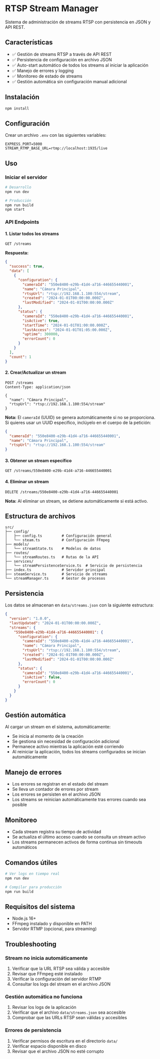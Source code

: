 # RTSP Stream Manager

Sistema de administración de streams RTSP con persistencia en JSON y API REST.

## Características

- ✅ Gestión de streams RTSP a través de API REST
- ✅ Persistencia de configuración en archivo JSON
- ✅ Auto-start automático de todos los streams al iniciar la aplicación
- ✅ Manejo de errores y logging
- ✅ Monitoreo de estado de streams
- ✅ Gestión automática sin configuración manual adicional

## Instalación

```bash
npm install
```

## Configuración

Crear un archivo `.env` con las siguientes variables:

```env
EXPRESS_PORT=5000
STREAM_RTMP_BASE_URL=rtmp://localhost:1935/live
```

## Uso

### Iniciar el servidor

```bash
# Desarrollo
npm run dev

# Producción
npm run build
npm start
```

### API Endpoints

#### 1. Listar todos los streams
```http
GET /streams
```

**Respuesta:**
```json
{
  "success": true,
  "data": [
    {
      "configuration": {
        "cameraId": "550e8400-e29b-41d4-a716-446655440001",
        "name": "Cámara Principal",
        "rtspUrl": "rtsp://192.168.1.100:554/stream",
        "created": "2024-01-01T00:00:00.000Z",
        "lastModified": "2024-01-01T00:00:00.000Z"
      },
      "status": {
        "cameraId": "550e8400-e29b-41d4-a716-446655440001",
        "isActive": true,
        "startTime": "2024-01-01T01:00:00.000Z",
        "lastAccess": "2024-01-01T01:05:00.000Z",
        "uptime": 300000,
        "errorCount": 0
      }
    }
  ],
  "count": 1
}
```

#### 2. Crear/Actualizar un stream
```http
POST /streams
Content-Type: application/json

{
  "name": "Cámara Principal",
  "rtspUrl": "rtsp://192.168.1.100:554/stream"
}
```

**Nota:** El `cameraId` (UUID) se genera automáticamente si no se proporciona. Si quieres usar un UUID específico, inclúyelo en el cuerpo de la petición:

```json
{
  "cameraId": "550e8400-e29b-41d4-a716-446655440001",
  "name": "Cámara Principal",
  "rtspUrl": "rtsp://192.168.1.100:554/stream"
}
```

#### 3. Obtener un stream específico
```http
GET /streams/550e8400-e29b-41d4-a716-446655440001
```

#### 4. Eliminar un stream
```http
DELETE /streams/550e8400-e29b-41d4-a716-446655440001
```

**Nota:** Al eliminar un stream, se detiene automáticamente si está activo.

## Estructura de archivos

```
src/
├── config/
│   ├── config.ts         # Configuración general
│   └── steam.ts          # Configuración FFmpeg
├── models/
│   └── streamState.ts    # Modelos de datos
├── routes/
│   └── streamRoutes.ts   # Rutas de la API
├── services/
│   └── streamPersistenceService.ts  # Servicio de persistencia
├── index.ts              # Servidor principal
├── steamService.ts       # Servicio de streams
└── streamManager.ts      # Gestor de procesos
```

## Persistencia

Los datos se almacenan en `data/streams.json` con la siguiente estructura:

```json
{
  "version": "1.0.0",
  "lastUpdated": "2024-01-01T00:00:00.000Z",
  "streams": {
    "550e8400-e29b-41d4-a716-446655440001": {
      "configuration": {
        "cameraId": "550e8400-e29b-41d4-a716-446655440001",
        "name": "Cámara Principal",
        "rtspUrl": "rtsp://192.168.1.100:554/stream",
        "created": "2024-01-01T00:00:00.000Z",
        "lastModified": "2024-01-01T00:00:00.000Z"
      },
      "status": {
        "cameraId": "550e8400-e29b-41d4-a716-446655440001",
        "isActive": false,
        "errorCount": 0
      }
    }
  }
}
```

## Gestión automática

Al cargar un stream en el sistema, automáticamente:
- Se inicia al momento de la creación
- Se gestiona sin necesidad de configuración adicional
- Permanece activo mientras la aplicación esté corriendo
- Al reiniciar la aplicación, todos los streams configurados se inician automáticamente

## Manejo de errores

- Los errores se registran en el estado del stream
- Se lleva un contador de errores por stream
- Los errores se persisten en el archivo JSON
- Los streams se reinician automáticamente tras errores cuando sea posible

## Monitoreo

- Cada stream registra su tiempo de actividad
- Se actualiza el último acceso cuando se consulta un stream activo
- Los streams permanecen activos de forma continua sin timeouts automáticos

## Comandos útiles

```bash
# Ver logs en tiempo real
npm run dev

# Compilar para producción
npm run build
```

## Requisitos del sistema

- Node.js 16+
- FFmpeg instalado y disponible en PATH
- Servidor RTMP (opcional, para streaming)

## Troubleshooting

### Stream no inicia automáticamente
1. Verificar que la URL RTSP sea válida y accesible
2. Revisar que FFmpeg esté instalado
3. Verificar la configuración del servidor RTMP
4. Consultar los logs del stream en el archivo JSON

### Gestión automática no funciona
1. Revisar los logs de la aplicación
2. Verificar que el archivo `data/streams.json` sea accesible
3. Comprobar que las URLs RTSP sean válidas y accesibles

### Errores de persistencia
1. Verificar permisos de escritura en el directorio `data/`
2. Verificar espacio disponible en disco
3. Revisar que el archivo JSON no esté corrupto